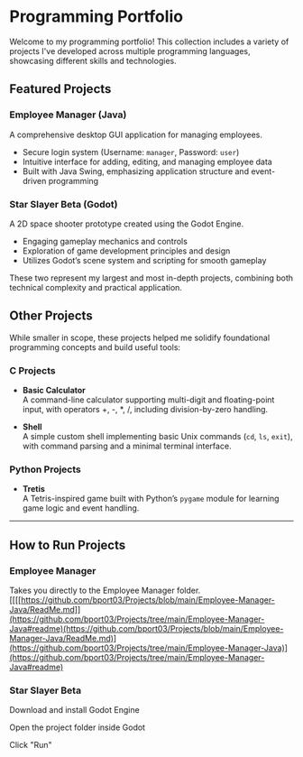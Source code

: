 # Programming Portfolio

Welcome to my programming portfolio! This collection includes a variety of projects I've developed across multiple programming languages, showcasing different skills and technologies.

## Featured Projects

### Employee Manager (Java)
A comprehensive desktop GUI application for managing employees.  
- Secure login system (Username: `manager`, Password: `user`)  
- Intuitive interface for adding, editing, and managing employee data  
- Built with Java Swing, emphasizing application structure and event-driven programming  

### Star Slayer Beta (Godot)  
A 2D space shooter prototype created using the Godot Engine.  
- Engaging gameplay mechanics and controls  
- Exploration of game development principles and design  
- Utilizes Godot’s scene system and scripting for smooth gameplay  

These two represent my largest and most in-depth projects, combining both technical complexity and practical application.

## Other Projects

While smaller in scope, these projects helped me solidify foundational programming concepts and build useful tools:

### C Projects

- **Basic Calculator**  
A command-line calculator supporting multi-digit and floating-point input, with operators +, -, *, /, including division-by-zero handling.  

- **Shell**  
A simple custom shell implementing basic Unix commands (`cd`, `ls`, `exit`), with command parsing and a minimal terminal interface.  

### Python Projects

- **Tretis**  
A Tetris-inspired game built with Python’s `pygame` module for learning game logic and event handling.

---

## How to Run Projects

### Employee Manager

Takes you directly to the Employee Manager folder. [[[[https://github.com/bport03/Projects/blob/main/Employee-Manager-Java/ReadMe.md]](https://github.com/bport03/Projects/tree/main/Employee-Manager-Java#readme)(https://github.com/bport03/Projects/blob/main/Employee-Manager-Java/ReadMe.md)](https://github.com/bport03/Projects/tree/main/Employee-Manager-Java)](https://github.com/bport03/Projects/tree/main/Employee-Manager-Java#readme)


### Star Slayer Beta
Download and install Godot Engine

Open the project folder inside Godot

Click "Run"



